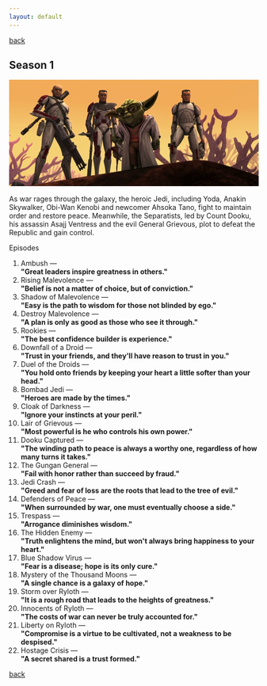 ```yaml
---
layout: default
---
```


[back](./)

## Season 1

![Season 1 Image](./assets/img/season1.webp)

As war rages through the galaxy, the heroic Jedi, including Yoda, Anakin Skywalker, Obi-Wan Kenobi and newcomer Ahsoka Tano, fight to maintain order and restore peace. Meanwhile, the Separatists, led by Count Dooku, his assassin Asajj Ventress and the evil General Grievous, plot to defeat the Republic and gain control.

Episodes

1. Ambush —\
**"Great leaders inspire greatness in others."**
1. Rising Malevolence —\
**"Belief is not a matter of choice, but of conviction."**
1. Shadow of Malevolence —\
**"Easy is the path to wisdom for those not blinded by ego."**
1. Destroy Malevolence —\
**"A plan is only as good as those who see it through."**
1. Rookies —\
**"The best confidence builder is experience."**
1. Downfall of a Droid —\
**"Trust in your friends, and they'll have reason to trust in you."**
1. Duel of the Droids —\
**"You hold onto friends by keeping your heart a little softer than your head."**
1. Bombad Jedi —\
**"Heroes are made by the times."**
1. Cloak of Darkness —\
**"Ignore your instincts at your peril."**
1. Lair of Grievous —\
**"Most powerful is he who controls his own power."**
1. Dooku Captured —\
**"The winding path to peace is always a worthy one, regardless of how many turns it takes."**
1. The Gungan General —\
**"Fail with honor rather than succeed by fraud."**
1. Jedi Crash —\
**"Greed and fear of loss are the roots that lead to the tree of evil."**
1. Defenders of Peace —\
**"When surrounded by war, one must eventually choose a side."**
1. Trespass —\
**"Arrogance diminishes wisdom."**
1. The Hidden Enemy —\
**"Truth enlightens the mind, but won't always bring happiness to your heart."**
1. Blue Shadow Virus —\
**"Fear is a disease; hope is its only cure."**
1. Mystery of the Thousand Moons —\
**"A single chance is a galaxy of hope."**
1. Storm over Ryloth —\
**"It is a rough road that leads to the heights of greatness."**
1. Innocents of Ryloth —\
**"The costs of war can never be truly accounted for."**
1. Liberty on Ryloth —\
**"Compromise is a virtue to be cultivated, not a weakness to be despised."**
1. Hostage Crisis —\
**"A secret shared is a trust formed."**

[back](./)
